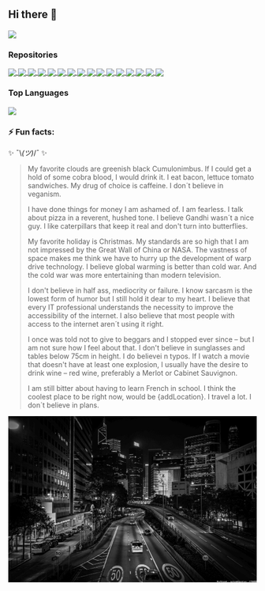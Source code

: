 ## Hi there 👋

<a href="https://github.com/mpolinowski/github-readme-stats">
  <img align="center" src="https://github-readme-stats.vercel.app/api?username=mpolinowski&show_icons=true&theme=tokyonight" />
</a>



### Repositories

<a href="https://github.com/mpolinowski/nginx_docker_ingress">
  <img align="center" src="https://github-readme-stats.vercel.app/api/pin/?username=mpolinowski&repo=nginx_docker_ingress&theme=tokyonight" />
</a>
<a href="https://github.com/mpolinowski/nomadic-mautic">
  <img align="center" src="https://github-readme-stats.vercel.app/api/pin/?username=mpolinowski&repo=nomadic-mautic&theme=tokyonight" />
</a>
<a href="https://github.com/mpolinowski/nomadic-borg">
  <img align="center" src="https://github-readme-stats.vercel.app/api/pin/?username=mpolinowski&repo=nomadic-borg&theme=tokyonight" />
</a>
<a href="https://github.com/mpolinowski/go-cicd">
  <img align="center" src="https://github-readme-stats.vercel.app/api/pin/?username=mpolinowski&repo=go-cicd&theme=tokyonight" />
</a>
<a href="https://github.com/mpolinowski/osticket-nomad">
  <img align="center" src="https://github-readme-stats.vercel.app/api/pin/?username=mpolinowski&repo=osticket-nomad&theme=tokyonight" />
</a>
<a href="https://github.com/mpolinowski/python-nltk">
  <img align="center" src="https://github-readme-stats.vercel.app/api/pin/?username=mpolinowski&repo=python-nltk&theme=tokyonight" />
</a>
<a href="https://github.com/mpolinowski/nomad-loadbalanced-nts">
  <img align="center" src="https://github-readme-stats.vercel.app/api/pin/?username=mpolinowski&repo=nomad-loadbalanced-nts&theme=tokyonight" />
</a>
<a href="https://github.com/mpolinowski/ha-mqtt-python">
  <img align="center" src="https://github-readme-stats.vercel.app/api/pin/?username=mpolinowski&repo=ha-mqtt-python&theme=tokyonight" />
</a>
<a href="https://github.com/mpolinowski/docusaurus_elasticsearch">
  <img align="center" src="https://github-readme-stats.vercel.app/api/pin/?username=mpolinowski&repo=docusaurus_elasticsearch&theme=tokyonight" />
</a>
<a href="https://github.com/mpolinowski/nomad-nts-chrony">
  <img align="center" src="https://github-readme-stats.vercel.app/api/pin/?username=mpolinowski&repo=nomad-nts-chrony&theme=tokyonight" />
</a>
<a href="https://github.com/mpolinowski/elk-server-compose">
  <img align="center" src="https://github-readme-stats.vercel.app/api/pin/?username=mpolinowski&repo=elk-server-compose&theme=tokyonight" />
</a>
<a href="https://github.com/mpolinowski/opencv2-tracking-algorithm">
  <img align="center" src="https://github-readme-stats.vercel.app/api/pin/?username=mpolinowski&repo=opencv2-tracking-algorithm&theme=tokyonight" />
</a>
<a href="https://github.com/mpolinowski/opencv-rtsp">
  <img align="center" src="https://github-readme-stats.vercel.app/api/pin/?username=mpolinowski&repo=opencv-rtsp&theme=tokyonight" />
</a>
<a href="https://github.com/mpolinowski/nomad-zabbix-server">
  <img align="center" src="https://github-readme-stats.vercel.app/api/pin/?username=mpolinowski&repo=nomad-zabbix-server&theme=tokyonight" />
</a>
<a href="https://github.com/mpolinowski/zabbix-server-compose">
  <img align="center" src="https://github-readme-stats.vercel.app/api/pin/?username=mpolinowski&repo=zabbix-server-compose&theme=tokyonight" />
</a>
<a href="https://github.com/mpolinowski/docusaurus_elasticsearch">
  <img align="center" src="https://github-readme-stats.vercel.app/api/pin/?username=mpolinowski&repo=docusaurus_elasticsearch&theme=tokyonight" />
</a>

### Top Languages

<a href="https://github.com/mpolinowski/github-readme-stats">
  <img align="center" src="https://github-readme-stats.vercel.app/api/top-langs/?username=mpolinowski&theme=tokyonight&hide=java,css,html&langs_count=4" />
</a>


### ⚡ Fun facts:

✨ ¯\\_(ツ)_/¯ ✨

 
> My favorite clouds are greenish black Cumulonimbus. If I could get a hold of some cobra blood, I would drink it. I eat bacon, lettuce tomato sandwiches. My drug of choice is caffeine. I don´t believe in veganism.
> 
> I have done things for money I am ashamed of. I am fearless. I talk about pizza in a reverent, hushed tone. I believe Gandhi wasn´t a nice guy. I like caterpillars that keep it real and don't turn into butterflies.
> 
> My favorite holiday is Christmas. My standards are so high that I am not impressed by the Great Wall of China or NASA. The vastness of space makes me think we have to hurry up the development of warp drive technology. I believe global warming is better than cold war. And the cold war was more entertaining than modern television.
> 
> I don't believe in half ass, mediocrity or failure. I know sarcasm is the lowest form of humor but I still hold it dear to my heart. I believe that every IT professional understands the necessity to improve the accessibility of the internet. I also believe that most people with access to the internet aren´t using it right.
> 
> I once was told not to give to beggars and I stopped ever since – but I am not sure how I feel about that. I don't believe in sunglasses and tables below 75cm in height. I do believei n typos. If I watch a movie that doesn't have at least one explosion, I usually have the desire to drink wine – red wine, preferably a Merlot or Cabinet Sauvignon.
> 
> I am still bitter about having to learn French in school. I think the coolest place to be right now, would be {addLocation}. I travel a lot. I don´t believe in plans.


![Anapurna, Pokhara, Nepal](./hk-cent.jpg)
